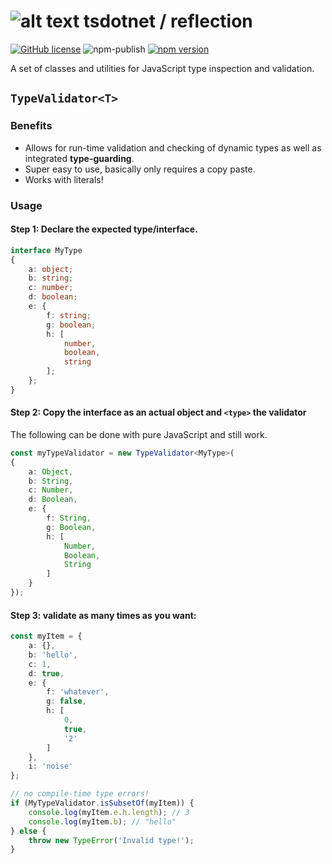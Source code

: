 # ![alt text](https://avatars1.githubusercontent.com/u/64487547?s=30&amp;v=4 "tsdotnet") tsdotnet / reflection

[![GitHub license](https://img.shields.io/badge/license-MIT-blue.svg?style=flat-square)](https://github.com/tsdotnet/reflection/blob/master/LICENSE)
![npm-publish](https://github.com/tsdotnet/reflection/workflows/npm-publish/badge.svg)
[![npm version](https://img.shields.io/npm/v/@tsdotnet/reflection.svg?style=flat-square)](https://www.npmjs.com/package/@tsdotnet/reflection)

A set of classes and utilities for JavaScript type inspection and validation.

## `TypeValidator<T>`

### Benefits

- Allows for run-time validation and checking of dynamic types as well as integrated **type-guarding**.
- Super easy to use, basically only requires a copy paste.
- Works with literals!

### Usage

#### Step 1: Declare the expected type/interface.

```typescript
interface MyType
{
	a: object;
	b: string;
	c: number;
	d: boolean;
	e: {
		f: string;
		g: boolean;
		h: [
			number,
			boolean,
			string
		];
	};
}
```

#### Step 2: Copy the interface as an actual object and `<type>` the validator

The following can be done with pure JavaScript and still work.

```typescript
const myTypeValidator = new TypeValidator<MyType>(
{
	a: Object,
	b: String,
	c: Number,
	d: Boolean,
	e: {
		f: String,
		g: Boolean,
		h: [
			Number,
			Boolean,
			String
		]
	}
});
```

#### Step 3: validate as many times as you want:

```typescript
const myItem = {
	a: {},
	b: 'hello',
	c: 1,
	d: true,
	e: {
		f: 'whatever',
		g: false,
		h: [
			0,
			true,
			'2'
		]
	},
	i: 'noise'
};

// no compile-time type errors!
if (MyTypeValidator.isSubsetOf(myItem)) {
	console.log(myItem.e.h.length); // 3
	console.log(myItem.b); // "hello"
} else {
	throw new TypeError('Invalid type!');
}
```

